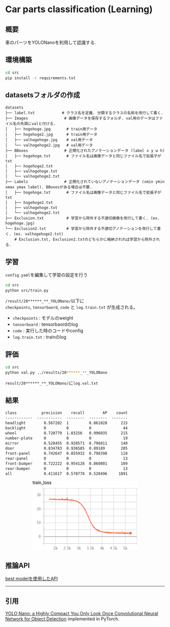 # Car parts classification (Learning)
## 概要
車のパーツをYOLONanoを利用して認識する.

## 環境構築
```bash
cd src
pip install -r requirements.txt
```

## datasetsフォルダの作成

```
datasets
├── label.txt            # クラス名を定義. 分類するクラスの名称を改行して書く. 
├── Images                # 画像データを保存するフォルダ. val用のデータはファイル名の先頭にvalと付ける. 
│   ├── hogehoge.jpg       # train用データ
│   ├── hogehoge2.jpg      # train用データ
│   ├── valhogehoge.jpg    # val用データ
│   └── valhogehoge2.jpg   # val用データ
├── BBoxes                # 正規化されたアノテーションデータ (label x y w h)
│   ├── hogehoge.txt       # ファイル名は画像データと同じファイル名で拡張子がtxt
│   ├── hogehoge2.txt
│   ├── valhogehoge.txt
│   └── valhogehoge2.txt
├── Labels                # 正規化されていないアノテーションデータ (xmin ymin xmax ymax label). BBoxesがある場合は不要.
│   ├── hogehoge.txt       # ファイル名は画像データと同じファイル名で拡張子がtxt
│   ├── hogehoge2.txt
│   ├── valhogehoge.txt
│   └── valhogehoge2.txt
├── Exclusion.txt          # 学習から除外する不適切画像を改行して書く. (ex. hogehoge.jpg)
└── Exclusion2.txt         # 学習から除外する不適切アノテーションを改行して書く. (ex. valhogehoge2.txt)　
    # Exclusion.txt, Exclusion2.txtのどちらかに格納されれば学習から除外される.
```

## 学習
 `config.yaml`を編集して学習の設定を行う

```bash
cd src
python src/train.py
```

`/result/20******_**_YOLONano/`以下に  
`checkpoints`, `tensorbaord`, `code` と `log.train.txt` が生成される。  
  - `checkpoints` : モデルのweight  
  - `tensorboard` : tensorbaordのlog  
  - `code` : 実行した時のコードやconfig  
  - `log.train.txt` : trainのlog  

## 評価 
```bash
cd src
python val.py ../results/20******_**_YOLONano
```
`result/20******_**_YOLONano/`に`log.val.txt`

## 結果
```
class           precision    recall        AP    count
------------  -----------  --------  --------  -------
headlight        0.567282  1         0.861028      215
backlight        0         0         0              44
wheel            0.720779  1.03256   0.996035      215
number-plate     0         0         0              19
mirror           0.528455  0.928571  0.796811      140
door             0.834783  0.936585  0.89189       205
front-panel      0.742647  0.855932  0.798398      118
rear-panel       0         0         0              13
front-bumper     0.722222  0.954128  0.860801      109
rear-bumper      0         0         0              13
all              0.411617  0.570778  0.520496     1091
```
<div align="center">
<img src="README/train.png">
</div>

## 推論API
[best modelを使用したAPI](https://github.com/sojiro-otsubo/parts-classify-inference)

---
## 引用 
[YOLO Nano: a Highly Compact You Only Look Once
Convolutional Neural Network for Object Detection](https://arxiv.org/pdf/1910.01271.pdf) implemented in PyTorch.
